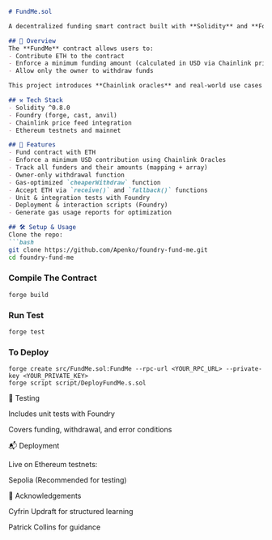 
```markdown
# FundMe.sol

A decentralized funding smart contract built with **Solidity** and **Foundry**.

## 📖 Overview
The **FundMe** contract allows users to:
- Contribute ETH to the contract
- Enforce a minimum funding amount (calculated in USD via Chainlink price feeds)
- Allow only the owner to withdraw funds

This project introduces **Chainlink oracles** and real-world use cases for decentralized applications.

## ⚒️ Tech Stack
- Solidity ^0.8.0
- Foundry (forge, cast, anvil)
- Chainlink price feed integration
- Ethereum testnets and mainnet 

## 🚀 Features
- Fund contract with ETH
- Enforce a minimum USD contribution using Chainlink Oracles
- Track all funders and their amounts (mapping + array)
- Owner-only withdrawal function
- Gas-optimized `cheaperWithdraw` function
- Accept ETH via `receive()` and `fallback()` functions
- Unit & integration tests with Foundry
- Deployment & interaction scripts (Foundry)
- Generate gas usage reports for optimization

## 🛠️ Setup & Usage
Clone the repo:
```bash
git clone https://github.com/Apenko/foundry-fund-me.git
cd foundry-fund-me
```
### Compile The Contract
```shell
forge build
```
### Run Test
```shell
forge test
```
### To Deploy
```shell
forge create src/FundMe.sol:FundMe --rpc-url <YOUR_RPC_URL> --private-key <YOUR_PRIVATE_KEY>
forge script script/DeployFundMe.s.sol
```
🧪 Testing

Includes unit tests with Foundry

Covers funding, withdrawal, and error conditions

📬 Deployment

Live on Ethereum testnets:

Sepolia (Recommended for testing)

📜 Acknowledgements

Cyfrin Updraft
 for structured learning

Patrick Collins
 for guidance


